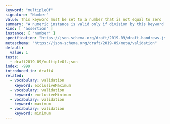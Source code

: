 ```yaml
---
keyword: "multipleOf"
signature: "Number"
value: This keyword must be set to a number that is not equal to zero
summary: "A numeric instance is valid only if division by this keyword's value results in an integer."
kind: [ "assertion" ]
instance: [ "number" ]
specification: "https://json-schema.org/draft/2019-09/draft-handrews-json-schema-validation-02#rfc.section.6.2.1"
metaschema: "https://json-schema.org/draft/2019-09/meta/validation"
default:
  value: 1
tests:
  - draft2019-09/multipleOf.json
index: -999
introduced_in: draft4
related:
  - vocabulary: validation
    keyword: exclusiveMaximum
  - vocabulary: validation
    keyword: exclusiveMinimum
  - vocabulary: validation
    keyword: maximum
  - vocabulary: validation
    keyword: minimum
---
```

